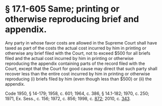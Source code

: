 # § 17.1-605 Same; printing or otherwise reproducing brief and appendix.

<p>Any party in whose favor costs are allowed in the Supreme Court shall have taxed as part of the costs the actual cost incurred by him in printing or otherwise any brief filed with the Court, not to exceed $500 for all briefs filed and the actual cost incurred by him in printing or otherwise reproducing the appendix containing parts of the record filed with the Court, except that the Court for good cause may direct that such party shall recover less than the entire cost incurred by him in printing or otherwise reproducing (i) briefs filed by him (even though less than $500) or (ii) the appendix.</p><p>Code 1950, § 14-179; 1958, c. 601; 1964, c. 386, § 14.1-182; 1970, c. 250; 1971, Ex. Sess., c. 156; 1972, c. 856; 1998, c. <a href='http://lis.virginia.gov/cgi-bin/legp604.exe?981+ful+CHAP0872'>872</a>; 2010, c. <a href='http://lis.virginia.gov/cgi-bin/legp604.exe?101+ful+CHAP0343'>343</a>.</p>